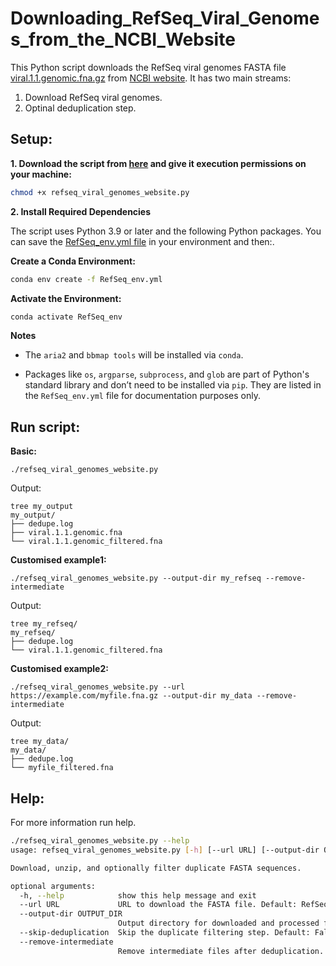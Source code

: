 # Downloading_RefSeq_Viral_Genomes_from_the_NCBI_Website

This Python script downloads the RefSeq viral genomes FASTA file [viral.1.1.genomic.fna.gz](https://ftp.ncbi.nlm.nih.gov/refseq/release/viral/viral.1.1.genomic.fna.gz) from [NCBI website](https://ftp.ncbi.nlm.nih.gov/refseq/release/viral/). It has two main streams:
1. Download RefSeq viral genomes.
2. Optinal deduplication step.

## **Setup:**

**1. Download the script from [here](https://github.com/agudeloromero/Download_fasta_NCBI/blob/main/Downloading_RefSeq_Viral_Genomes_from_the_NCBI_Website/refseq_viral_genomes_website.py) and give it execution permissions on your machine:**
```bash
chmod +x refseq_viral_genomes_website.py
```

**2. Install Required Dependencies**

The script uses Python 3.9 or later and the following Python packages. You can save the [RefSeq_env.yml file](https://github.com/agudeloromero/Download_fasta_NCBI/blob/main/Downloading_RefSeq_Viral_Genomes_from_the_NCBI_Website/RefSeq_env.yml) in your environment and then:.

**Create a Conda Environment:**
``` bash
conda env create -f RefSeq_env.yml
```

**Activate the Environment:**
``` bash
conda activate RefSeq_env
```

**Notes**

* The `aria2` and `bbmap tools` will be installed via `conda`.

* Packages like `os`, `argparse`, `subprocess`, and `glob` are part of Python's standard library and don’t need to be installed via `pip`. They are listed in the `RefSeq_env.yml` file for documentation purposes only.

## **Run script:**

**Basic:**
```
./refseq_viral_genomes_website.py
```

Output:
```
tree my_output
my_output/
├── dedupe.log
├── viral.1.1.genomic.fna
└── viral.1.1.genomic_filtered.fna
```

**Customised example1:**
```
./refseq_viral_genomes_website.py --output-dir my_refseq --remove-intermediate
```

Output:
```
tree my_refseq/
my_refseq/
├── dedupe.log
└── viral.1.1.genomic_filtered.fna
```

**Customised example2:**
```
./refseq_viral_genomes_website.py --url https://example.com/myfile.fna.gz --output-dir my_data --remove-intermediate
```

Output:
```
tree my_data/
my_data/
├── dedupe.log
└── myfile_filtered.fna
```

## **Help:**

For more information run help.
```bash
./refseq_viral_genomes_website.py --help
usage: refseq_viral_genomes_website.py [-h] [--url URL] [--output-dir OUTPUT_DIR] [--skip-deduplication] [--remove-intermediate]

Download, unzip, and optionally filter duplicate FASTA sequences.

optional arguments:
  -h, --help            show this help message and exit
  --url URL             URL to download the FASTA file. Default: RefSeq Viral Genomes
  --output-dir OUTPUT_DIR
                        Output directory for downloaded and processed files. Default: 'my_output'
  --skip-deduplication  Skip the duplicate filtering step. Default: False (perform deduplication).
  --remove-intermediate
                        Remove intermediate files after deduplication.
```
